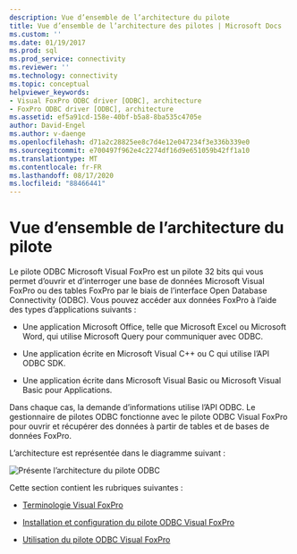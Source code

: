 ```yaml
---
description: Vue d’ensemble de l’architecture du pilote
title: Vue d’ensemble de l’architecture des pilotes | Microsoft Docs
ms.custom: ''
ms.date: 01/19/2017
ms.prod: sql
ms.prod_service: connectivity
ms.reviewer: ''
ms.technology: connectivity
ms.topic: conceptual
helpviewer_keywords:
- Visual FoxPro ODBC driver [ODBC], architecture
- FoxPro ODBC driver [ODBC], architecture
ms.assetid: ef5a91cd-158e-40bf-b5a8-8ba535c4705e
author: David-Engel
ms.author: v-daenge
ms.openlocfilehash: d71a2c28825ee8c7d4e12e047234f3e336b339e0
ms.sourcegitcommit: e700497f962e4c2274df16d9e651059b42ff1a10
ms.translationtype: MT
ms.contentlocale: fr-FR
ms.lasthandoff: 08/17/2020
ms.locfileid: "88466441"
---
```

# <a name="driver-architecture-overview"></a>Vue d’ensemble de l’architecture du pilote
Le pilote ODBC Microsoft Visual FoxPro est un pilote 32 bits qui vous permet d’ouvrir et d’interroger une base de données Microsoft Visual FoxPro ou des tables FoxPro par le biais de l’interface Open Database Connectivity (ODBC). Vous pouvez accéder aux données FoxPro à l’aide des types d’applications suivants :  
  
-   Une application Microsoft Office, telle que Microsoft Excel ou Microsoft Word, qui utilise Microsoft Query pour communiquer avec ODBC.  
  
-   Une application écrite en Microsoft Visual C++ ou C qui utilise l’API ODBC SDK.  
  
-   Une application écrite dans Microsoft Visual Basic ou Microsoft Visual Basic pour Applications.  
  
 Dans chaque cas, la demande d’informations utilise l’API ODBC. Le gestionnaire de pilotes ODBC fonctionne avec le pilote ODBC Visual FoxPro pour ouvrir et récupérer des données à partir de tables et de bases de données FoxPro.  
  
 L’architecture est représentée dans le diagramme suivant :  
  
 ![Présente l’architecture du pilote ODBC](../../odbc/microsoft/media/vfparch.gif "vfparch")  
  
 Cette section contient les rubriques suivantes :  
  
-   [Terminologie Visual FoxPro](../../odbc/microsoft/visual-foxpro-terminology.md)  
  
-   [Installation et configuration du pilote ODBC Visual FoxPro](../../odbc/microsoft/installing-and-configuring.md)  
  
-   [Utilisation du pilote ODBC Visual FoxPro](../../odbc/microsoft/using-the-visual-foxpro-odbc-driver.md)
